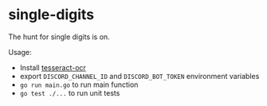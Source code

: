 # single-digits

The hunt for single digits is on.

Usage:

- Install [tesseract-ocr](https://github.com/tesseract-ocr/tessdoc/blob/main/Installation.md#linux)
- export `DISCORD_CHANNEL_ID` and `DISCORD_BOT_TOKEN` environment variables
- `go run main.go` to run main function
- `go test ./...` to run unit tests
